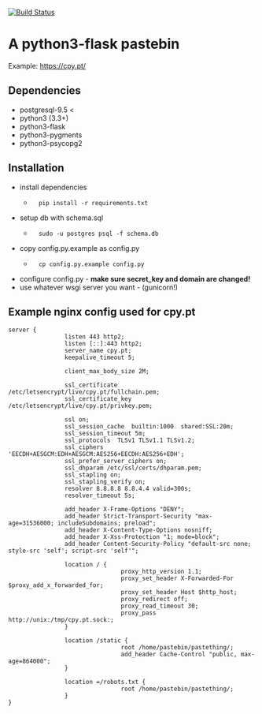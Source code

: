 [![Build Status](https://travis-ci.org/lbatalha/pastething.svg?branch=master)](https://travis-ci.org/lbatalha/pastething)
# A python3-flask pastebin

Example: https://cpy.pt/

## Dependencies

* postgresql-9.5 <
* python3 (3.3+)
* python3-flask
* python3-pygments
* python3-psycopg2

## Installation

* install dependencies
	* ```
		pip install -r requirements.txt
		```
* setup db with schema.sql
	* ```
		sudo -u postgres psql -f schema.db
		```
* copy config.py.example as config.py
	* ```
		cp config.py.example config.py
		```
* configure config.py - **make sure secret_key and domain are changed!**
* use whatever wsgi server you want - (gunicorn!)


## Example nginx config used for cpy.pt

```
server {
				listen 443 http2;
				listen [::]:443 http2;
				server_name cpy.pt;
				keepalive_timeout 5;

				client_max_body_size 2M;

				ssl_certificate /etc/letsencrypt/live/cpy.pt/fullchain.pem;
				ssl_certificate_key /etc/letsencrypt/live/cpy.pt/privkey.pem;

				ssl on;
				ssl_session_cache  builtin:1000  shared:SSL:20m;
				ssl_session_timeout 5m;
				ssl_protocols  TLSv1 TLSv1.1 TLSv1.2;
				ssl_ciphers 'EECDH+AESGCM:EDH+AESGCM:AES256+EECDH:AES256+EDH';
				ssl_prefer_server_ciphers on;
				ssl_dhparam /etc/ssl/certs/dhparam.pem;
				ssl_stapling on;
				ssl_stapling_verify on;
				resolver 8.8.8.8 8.8.4.4 valid=300s;
				resolver_timeout 5s;

				add_header X-Frame-Options "DENY";
				add_header Strict-Transport-Security "max-age=31536000; includeSubdomains; preload";
				add_header X-Content-Type-Options nosniff;
				add_header X-Xss-Protection "1; mode=block";
				add_header Content-Security-Policy "default-src none; style-src 'self'; script-src 'self'";

				location / {
								proxy_http_version 1.1;
								proxy_set_header X-Forwarded-For $proxy_add_x_forwarded_for;
								proxy_set_header Host $http_host;
								proxy_redirect off;
								proxy_read_timeout 30;
								proxy_pass http://unix:/tmp/cpy.pt.sock:;
				}

				location /static {
								root /home/pastebin/pastething/;
								add_header Cache-Control "public, max-age=864000";
				}
				
				location =/robots.txt {
								root /home/pastebin/pastething/;
				}
}

```
